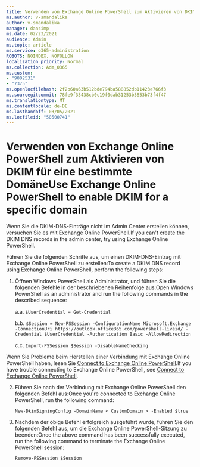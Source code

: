 ```yaml
---
title: Verwenden von Exchange Online PowerShell zum Aktivieren von DKIM für eine bestimmte Domäne
ms.author: v-smandalika
author: v-smandalika
manager: dansimp
ms.date: 02/23/2021
audience: Admin
ms.topic: article
ms.service: o365-administration
ROBOTS: NOINDEX, NOFOLLOW
localization_priority: Normal
ms.collection: Adm_O365
ms.custom:
- "9002531"
- "7375"
ms.openlocfilehash: 2f2b60a63b512bde794ba588852db11423e766f3
ms.sourcegitcommit: 78fe9f33438cb0c19f0dab31253b5853b73f4f47
ms.translationtype: MT
ms.contentlocale: de-DE
ms.lasthandoff: 03/05/2021
ms.locfileid: "50500741"
---
```

# <a name="use-exchange-online-powershell-to-enable-dkim-for-a-specific-domain"></a><span data-ttu-id="da2e3-102">Verwenden von Exchange Online PowerShell zum Aktivieren von DKIM für eine bestimmte Domäne</span><span class="sxs-lookup"><span data-stu-id="da2e3-102">Use Exchange Online PowerShell to enable DKIM for a specific domain</span></span>

<span data-ttu-id="da2e3-103">Wenn Sie die DKIM-DNS-Einträge nicht im Admin Center erstellen können, versuchen Sie es mit Exchange Online PowerShell.</span><span class="sxs-lookup"><span data-stu-id="da2e3-103">If you can't create the DKIM DNS records in the admin center, try using Exchange Online PowerShell.</span></span> 

<span data-ttu-id="da2e3-104">Führen Sie die folgenden Schritte aus, um einen DKIM-DNS-Eintrag mit Exchange Online PowerShell zu erstellen:</span><span class="sxs-lookup"><span data-stu-id="da2e3-104">To create a DKIM DNS record using Exchange Online PowerShell, perform the following steps:</span></span>

1. <span data-ttu-id="da2e3-105">Öffnen Windows PowerShell als Administrator, und führen Sie die folgenden Befehle in der beschriebenen Reihenfolge aus:</span><span class="sxs-lookup"><span data-stu-id="da2e3-105">Open Windows PowerShell as an administrator and run the following commands in the described sequence:</span></span>

    <span data-ttu-id="da2e3-106">a.</span><span class="sxs-lookup"><span data-stu-id="da2e3-106">a.</span></span> `$UserCredential = Get-Credential`

    <span data-ttu-id="da2e3-107">b.</span><span class="sxs-lookup"><span data-stu-id="da2e3-107">b.</span></span> `$Session = New-PSSession -ConfigurationName Microsoft.Exchange -ConnectionUri https://outlook.office365.com/powershell-liveid/ -Credential $UserCredential -Authentication Basic -AllowRedirection`

    <span data-ttu-id="da2e3-108">c.</span><span class="sxs-lookup"><span data-stu-id="da2e3-108">c.</span></span> `Import-PSSession $Session -DisableNameChecking`
    
<span data-ttu-id="da2e3-109">Wenn Sie Probleme beim Herstellen einer Verbindung mit Exchange Online PowerShell haben, lesen Sie [Connect to Exchange Online PowerShell](https://docs.microsoft.com/powershell/exchange/connect-to-exchange-online-powershell).</span><span class="sxs-lookup"><span data-stu-id="da2e3-109">If you have trouble connecting to Exchange Online PowerShell, see [Connect to Exchange Online PowerShell](https://docs.microsoft.com/powershell/exchange/connect-to-exchange-online-powershell).</span></span>

2. <span data-ttu-id="da2e3-110">Führen Sie nach der Verbindung mit Exchange Online PowerShell den folgenden Befehl aus:</span><span class="sxs-lookup"><span data-stu-id="da2e3-110">Once you're connected to Exchange Online PowerShell, run the following command:</span></span>

    `New-DkimSigningConfig -DomainName < CustomDomain > -Enabled $true`

3. <span data-ttu-id="da2e3-111">Nachdem der obige Befehl erfolgreich ausgeführt wurde, führen Sie den folgenden Befehl aus, um die Exchange Online PowerShell-Sitzung zu beenden:</span><span class="sxs-lookup"><span data-stu-id="da2e3-111">Once the above command has been successfully executed, run the following command to terminate the Exchange Online PowerShell session:</span></span>

    `Remove-PSSession $Session` 



